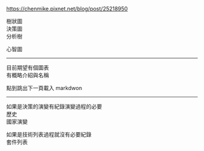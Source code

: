 

https://chenmike.pixnet.net/blog/post/25218950


樹狀圖  
決策圖  
分析樹  

心智圖  

***
目前期望有個圖表  
有概略介紹與名稱  

點到跳出下一頁載入 markdwon  

***
如果是決策的演變有紀錄演變過程的必要  
歷史  
國家演變  

如果是技術列表過程就沒有必要紀錄  
套件列表  
